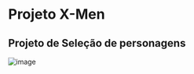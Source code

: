# Projeto X-Men

 ## Projeto de Seleção de personagens
![image](https://github.com/josecarlos006/x-men-dev-emdobro/assets/130001671/41714df6-a55e-44a8-b30a-44a481fdfaa0)
